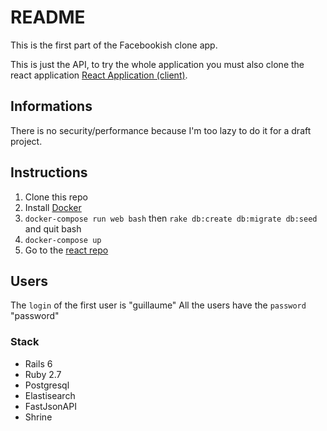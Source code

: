# README

This is the first part of the Facebookish clone app.

This is just the API, to try the whole application you must also clone the react application [React Application (client)](https://github.com/GuillaumeOcculy/react-blog).

## Informations
There is no security/performance because I'm too lazy to do it for a draft project.


## Instructions

1. Clone this repo
2. Install [Docker](https://www.docker.com/)
3. `docker-compose run web bash` then `rake db:create db:migrate db:seed` and quit bash
4. `docker-compose up`
5. Go to the [react repo](https://github.com/GuillaumeOcculy/react-blog)

## Users
The `login` of the first user is "guillaume"
All the users have the `password` "password"

### Stack
- Rails 6
- Ruby 2.7
- Postgresql
- Elastisearch
- FastJsonAPI
- Shrine
